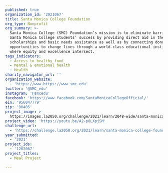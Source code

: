 ```yaml
---
published: true
organization_id: '2021067'
title: Santa Monica College Foundation
org_type: Nonprofit
org_summary: >-
  Santa Monica College (SMC) Foundation’s mission is to eliminate barriers to
  Santa Monica College students’ success by providing direct aid in the form of
  scholarships and basic needs assistance as well as by connecting donors with
  opportunities to change lives through a world-class educational institution
  where equity and excellence intersect.
tags_indicators:
  - Access to healthy food
  - Mental & emotional health
  - Health
charity_navigator_url: ''
organization_website:
  - 'https://www.https://www.smc.edu'
twitter: '@SMC_edu'
instagram: '@smcedu'
facebook: 'https://www.facebook.com/SantaMonicaCollegeOfficial/'
ein: '956047779'
zip: '90405'
project_image: >-
  https://images.la2050.org/challenge/2021/learn/2048-wide/santa-monica-college-foundation.jpg
project_video: 'https://youtu.be/A2-p8LXpjSM'
challenge_url:
  - 'https://challenge.la2050.org/2021/learn/santa-monica-college-foundation/'
year_submitted:
  - '2021'
project_ids:
  - '1202067'
project_titles:
  - Meal Project

---
```

